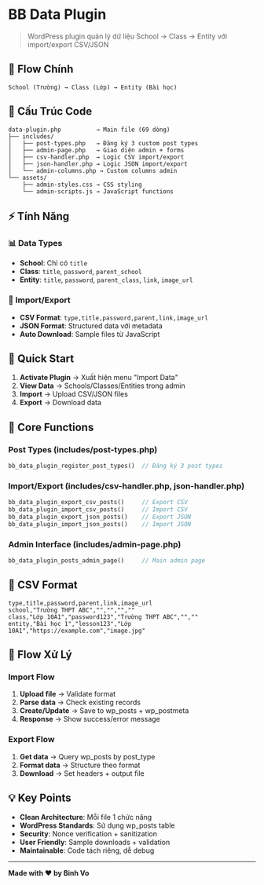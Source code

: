 # BB Data Plugin

> WordPress plugin quản lý dữ liệu School → Class → Entity với import/export CSV/JSON

## 🎯 Flow Chính

```
School (Trường) → Class (Lớp) → Entity (Bài học)
```

## 📁 Cấu Trúc Code

```
data-plugin.php          → Main file (69 dòng)
├── includes/
│   ├── post-types.php   → Đăng ký 3 custom post types
│   ├── admin-page.php   → Giao diện admin + forms
│   ├── csv-handler.php  → Logic CSV import/export
│   ├── json-handler.php → Logic JSON import/export
│   └── admin-columns.php → Custom columns admin
└── assets/
    ├── admin-styles.css → CSS styling
    └── admin-scripts.js → JavaScript functions
```

## ⚡ Tính Năng

### 📊 Data Types

- **School**: Chỉ có `title`
- **Class**: `title`, `password`, `parent_school`
- **Entity**: `title`, `password`, `parent_class`, `link`, `image_url`

### 🔄 Import/Export

- **CSV Format**: `type,title,password,parent,link,image_url`
- **JSON Format**: Structured data với metadata
- **Auto Download**: Sample files từ JavaScript

## 🚀 Quick Start

1. **Activate Plugin** → Xuất hiện menu "Import Data"
2. **View Data** → Schools/Classes/Entities trong admin
3. **Import** → Upload CSV/JSON files
4. **Export** → Download data

## 🔧 Core Functions

### Post Types (includes/post-types.php)

```php
bb_data_plugin_register_post_types()  // Đăng ký 3 post types
```

### Import/Export (includes/csv-handler.php, json-handler.php)

```php
bb_data_plugin_export_csv_posts()     // Export CSV
bb_data_plugin_import_csv_posts()     // Import CSV
bb_data_plugin_export_json_posts()    // Export JSON
bb_data_plugin_import_json_posts()    // Import JSON
```

### Admin Interface (includes/admin-page.php)

```php
bb_data_plugin_posts_admin_page()     // Main admin page
```

## 📝 CSV Format

```csv
type,title,password,parent,link,image_url
school,"Trường THPT ABC","","","",""
class,"Lớp 10A1","password123","Trường THPT ABC","",""
entity,"Bài học 1","lesson123","Lớp 10A1","https://example.com","image.jpg"
```

## 🎯 Flow Xử Lý

### Import Flow

1. **Upload file** → Validate format
2. **Parse data** → Check existing records
3. **Create/Update** → Save to wp_posts + wp_postmeta
4. **Response** → Show success/error message

### Export Flow

1. **Get data** → Query wp_posts by post_type
2. **Format data** → Structure theo format
3. **Download** → Set headers + output file

## 💡 Key Points

- **Clean Architecture**: Mỗi file 1 chức năng
- **WordPress Standards**: Sử dụng wp_posts table
- **Security**: Nonce verification + sanitization
- **User Friendly**: Sample downloads + validation
- **Maintainable**: Code tách riêng, dễ debug

---

**Made with ❤️ by Binh Vo**
